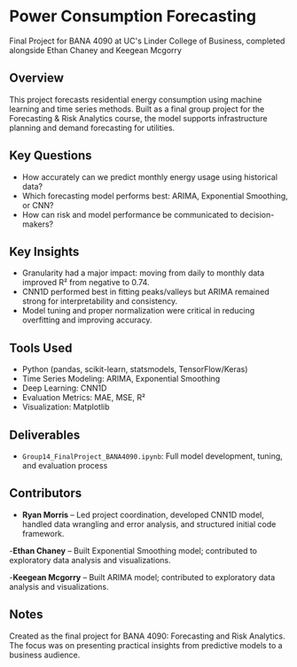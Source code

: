 # Power Consumption Forecasting
Final Project for BANA 4090 at UC's Linder College of Business, completed alongside Ethan Chaney and Keegean Mcgorry

## Overview
This project forecasts residential energy consumption using machine learning and time series methods. Built as a final group project for the Forecasting & Risk Analytics course, the model supports infrastructure planning and demand forecasting for utilities.

## Key Questions
- How accurately can we predict monthly energy usage using historical data?
- Which forecasting model performs best: ARIMA, Exponential Smoothing, or CNN?
- How can risk and model performance be communicated to decision-makers?

## Key Insights
- Granularity had a major impact: moving from daily to monthly data improved R² from negative to 0.74.
- CNN1D performed best in fitting peaks/valleys but ARIMA remained strong for interpretability and consistency.
- Model tuning and proper normalization were critical in reducing overfitting and improving accuracy.

## Tools Used
- Python (pandas, scikit-learn, statsmodels, TensorFlow/Keras)
- Time Series Modeling: ARIMA, Exponential Smoothing
- Deep Learning: CNN1D
- Evaluation Metrics: MAE, MSE, R²
- Visualization: Matplotlib

## Deliverables
- `Group14_FinalProject_BANA4090.ipynb`: Full model development, tuning, and evaluation process

## Contributors
- **Ryan Morris** – Led project coordination, developed CNN1D model, handled data wrangling and error analysis, and structured initial code framework.

-**Ethan Chaney** – Built Exponential Smoothing model; contributed to exploratory data analysis and visualizations.

-**Keegean Mcgorry** – Built ARIMA model; contributed to exploratory data analysis and visualizations.

## Notes
Created as the final project for BANA 4090: Forecasting and Risk Analytics. The focus was on presenting practical insights from predictive models to a business audience.
